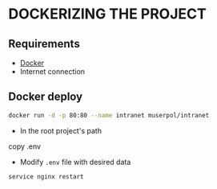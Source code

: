 # DOCKERIZING THE PROJECT

## Requirements

* [Docker](https://docs.docker.com/install/)
* Internet connection

## Docker deploy

```sh
docker run -d -p 80:80 --name intranet muserpol/intranet
```
* In the root project's path

copy .env
* Modify `.env` file with desired data

```sh
service nginx restart
```